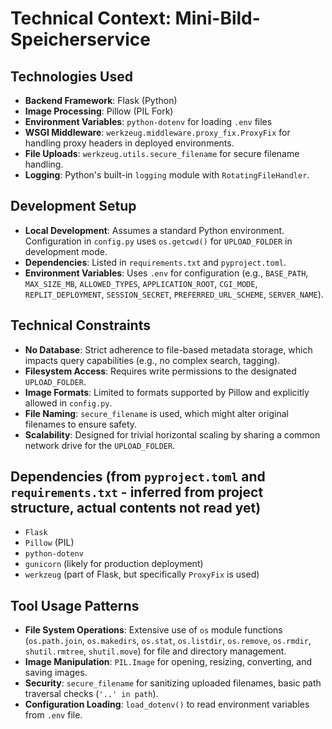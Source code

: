 # Technical Context: Mini-Bild-Speicherservice

## Technologies Used
*   **Backend Framework**: Flask (Python)
*   **Image Processing**: Pillow (PIL Fork)
*   **Environment Variables**: `python-dotenv` for loading `.env` files
*   **WSGI Middleware**: `werkzeug.middleware.proxy_fix.ProxyFix` for handling proxy headers in deployed environments.
*   **File Uploads**: `werkzeug.utils.secure_filename` for secure filename handling.
*   **Logging**: Python's built-in `logging` module with `RotatingFileHandler`.

## Development Setup
*   **Local Development**: Assumes a standard Python environment. Configuration in `config.py` uses `os.getcwd()` for `UPLOAD_FOLDER` in development mode.
*   **Dependencies**: Listed in `requirements.txt` and `pyproject.toml`.
*   **Environment Variables**: Uses `.env` for configuration (e.g., `BASE_PATH`, `MAX_SIZE_MB`, `ALLOWED_TYPES`, `APPLICATION_ROOT`, `CGI_MODE`, `REPLIT_DEPLOYMENT`, `SESSION_SECRET`, `PREFERRED_URL_SCHEME`, `SERVER_NAME`).

## Technical Constraints
*   **No Database**: Strict adherence to file-based metadata storage, which impacts query capabilities (e.g., no complex search, tagging).
*   **Filesystem Access**: Requires write permissions to the designated `UPLOAD_FOLDER`.
*   **Image Formats**: Limited to formats supported by Pillow and explicitly allowed in `config.py`.
*   **File Naming**: `secure_filename` is used, which might alter original filenames to ensure safety.
*   **Scalability**: Designed for trivial horizontal scaling by sharing a common network drive for the `UPLOAD_FOLDER`.

## Dependencies (from `pyproject.toml` and `requirements.txt` - inferred from project structure, actual contents not read yet)
*   `Flask`
*   `Pillow` (PIL)
*   `python-dotenv`
*   `gunicorn` (likely for production deployment)
*   `werkzeug` (part of Flask, but specifically `ProxyFix` is used)

## Tool Usage Patterns
*   **File System Operations**: Extensive use of `os` module functions (`os.path.join`, `os.makedirs`, `os.stat`, `os.listdir`, `os.remove`, `os.rmdir`, `shutil.rmtree`, `shutil.move`) for file and directory management.
*   **Image Manipulation**: `PIL.Image` for opening, resizing, converting, and saving images.
*   **Security**: `secure_filename` for sanitizing uploaded filenames, basic path traversal checks (`'..' in path`).
*   **Configuration Loading**: `load_dotenv()` to read environment variables from `.env` file.
